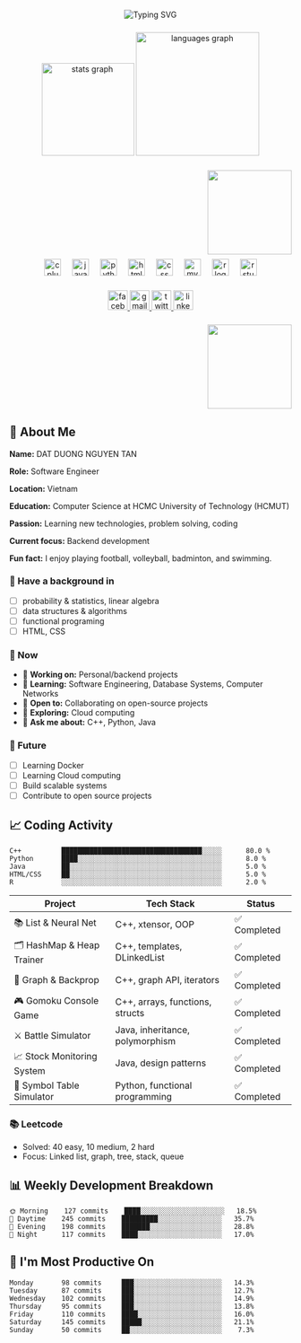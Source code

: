<br clear="both">

<div align="center">
  <img src="https://readme-typing-svg.herokuapp.com?font=Fira+Code&size=30&duration=3000&pause=1000&color=6366F1&center=true&vCenter=true&width=600&lines=Hi+%F0%9F%91%8B%2C+I'm+DAT+DUONG+NGUYEN+TAN;Software+Engineering;" alt="Typing SVG" />
</div>

###

<div align="center">
  <img src="https://github-readme-stats.vercel.app/api?username=DatSE3805&hide_title=false&hide_rank=false&show_icons=true&include_all_commits=true&count_private=true&disable_animations=false&theme=dracula&locale=en&hide_border=false" height="165" alt="stats graph"  />
  <img src="https://github-readme-stats.vercel.app/api/top-langs?username=DatSE3805&locale=en&hide_title=false&layout=compact&card_width=320&langs_count=5&theme=aura&hide_border=true" height="220" alt="languages graph"  />
</div>

###

<img
  align="right"
  height="150"
  src="https://media4.giphy.com/media/v1.Y2lkPTc5MGI3NjExcnByMDB2dHYzajI3bmxlZ2ZjaWxzNGJuYjVwYWc5MzhpN25wNTA3byZlcD12MV9pbnRlcm5hbF9naWZfYnlfaWQmY3Q9Zw/q8ld8Sk7WWyY0/giphy.gif"
  style="margin-left:1000px; margin-bottom:8px;"  />

###

<div align="center">
  <img src="https://cdn.jsdelivr.net/gh/devicons/devicon/icons/cplusplus/cplusplus-original.svg" height="30" alt="cplusplus logo"  />
  <img width="12" />
  <img src="https://cdn.jsdelivr.net/gh/devicons/devicon/icons/java/java-original.svg" height="30" alt="java logo"  />
  <img width="12" />
  <img src="https://cdn.jsdelivr.net/gh/devicons/devicon/icons/python/python-original.svg" height="30" alt="python logo"  />
  <img width="12" />
  <img src="https://cdn.jsdelivr.net/gh/devicons/devicon/icons/html5/html5-original.svg" height="30" alt="html5 logo"  />
  <img width="12" />
  <img src="https://cdn.jsdelivr.net/gh/devicons/devicon/icons/css3/css3-original.svg" height="30" alt="css logo"  />
  <img width="12" />
  <img src="https://cdn.jsdelivr.net/gh/devicons/devicon/icons/mysql/mysql-original.svg" height="30" alt="mysql logo"  />
  <img width="12" />
  <img src="https://cdn.jsdelivr.net/gh/devicons/devicon/icons/r/r-original.svg" height="30" alt="r logo"  />
  <img width="12" />
  <img src="https://cdn.jsdelivr.net/gh/devicons/devicon/icons/rstudio/rstudio-original.svg" height="30" alt="rstudio logo"  />
</div>

###

<div align="center">
  <a href="https://www.facebook.com/dat.duongtandat385" target="_blank">
    <img src="https://img.shields.io/static/v1?message=Facebook&logo=facebook&label=&color=1877F2&logoColor=white&labelColor=&style=for-the-badge" height="35" alt="facebook logo"  />
  <a href="https://mail.google.com/mail/?view=cm&fs=1&to=datse3805@gmail.com&su=&body=" target="_blank">
  <img 
    src="https://img.shields.io/static/v1?message=Gmail&logo=gmail&label=&color=D14836&logoColor=white&labelColor=&style=for-the-badge" 
    height="35" 
    alt="gmail logo" 
  />
</a>
  <a href="https://x.com/DatSE3805" target="_blank">
    <img src="https://img.shields.io/static/v1?message=Twitter&logo=twitter&label=&color=1DA1F2&logoColor=white&labelColor=&style=for-the-badge" height="35" alt="twitter logo"  />
  </a>
  <a href="https://www.linkedin.com/in/datduongtandat385/" target="_blank">
    <img src="https://img.shields.io/static/v1?message=LinkedIn&logo=linkedin&label=&color=0077B5&logoColor=white&labelColor=&style=for-the-badge" height="35" alt="linkedin logo"  />
  </a>
</div>

###
<img align="right" height="150" src="https://media4.giphy.com/.../giphy.gif" />
<br clear="both"/>

## 🚀 About Me
<p><strong>Name:</strong> DAT DUONG NGUYEN TAN </p>
<p><strong>Role:</strong> Software Engineer </p>
<p><strong>Location:</strong> Vietnam </p>
<p><strong>Education:</strong> Computer Science at HCMC University of Technology (HCMUT)</p>
<p><strong>Passion:</strong> Learning new technologies, problem solving, coding</p>
<p><strong>Current focus:</strong> Backend development</p>
<p><strong>Fun fact:</strong> I enjoy playing football, volleyball, badminton, and swimming.</p>

### 🎯 Have a background in
- [ ] probability & statistics, linear algebra
- [ ] data structures & algorithms
- [ ] functional programing
- [ ] HTML, CSS

### 📌 Now
- 🔭 <strong>Working on:</strong> Personal/backend projects  
- 🌱 <strong>Learning:</strong> Software Engineering, Database Systems, Computer Networks  
- 👯 <strong>Open to:</strong> Collaborating on open-source projects  
- 🤔 <strong>Exploring:</strong> Cloud computing  
- 💬 <strong>Ask me about:</strong> C++, Python, Java

### 📌 Future
- [ ] Learning Docker
- [ ] Learning Cloud computing
- [ ] Build scalable systems
- [ ] Contribute to open source projects

## 📈 Coding Activity

```text
C++          ███████████████████████████████████░░░░░      80.0 %
Python       ████░░░░░░░░░░░░░░░░░░░░░░░░░░░░░░░░░░░░      8.0 %
Java         ██░░░░░░░░░░░░░░░░░░░░░░░░░░░░░░░░░░░░░░      5.0 %
HTML/CSS     ██░░░░░░░░░░░░░░░░░░░░░░░░░░░░░░░░░░░░░░      5.0 %
R            ░░░░░░░░░░░░░░░░░░░░░░░░░░░░░░░░░░░░░░░░      2.0 %
```


| Project                     |           Tech Stack             |     Status   |
| --------------------------- | -------------------------------  | -------------|
| 📚 List & Neural Net       | C++, xtensor, OOP                | ✅ Completed |
| 🗂️ HashMap & Heap Trainer  | C++, templates, DLinkedList      | ✅ Completed |
| 🔗 Graph & Backprop        | C++, graph API, iterators        | ✅ Completed |
| 🎮 Gomoku Console Game     | C++, arrays, functions, structs  | ✅ Completed |
| ⚔️ Battle Simulator        | Java, inheritance, polymorphism  | ✅ Completed |
| 📈 Stock Monitoring System | Java, design patterns            | ✅ Completed |
| 📝 Symbol Table Simulator  | Python, functional programming   | ✅ Completed |

### 📚 Leetcode
- Solved: 40 easy, 10 medium, 2 hard
- Focus: Linked list, graph, tree, stack, queue

## 📊 Weekly Development Breakdown
```text
🌞 Morning    127 commits    ████░░░░░░░░░░░░░░░░░░░░░   18.5%
🌆 Daytime    245 commits    █████████░░░░░░░░░░░░░░░░   35.7%
🌃 Evening    198 commits    ███████░░░░░░░░░░░░░░░░░░   28.8%
🌙 Night      117 commits    ████░░░░░░░░░░░░░░░░░░░░░   17.0%
```

## 📅 I'm Most Productive On
```text
Monday       98 commits     ███░░░░░░░░░░░░░░░░░░░░░░   14.3%
Tuesday      87 commits     ███░░░░░░░░░░░░░░░░░░░░░░   12.7%
Wednesday    102 commits    ███░░░░░░░░░░░░░░░░░░░░░░   14.9%
Thursday     95 commits     ███░░░░░░░░░░░░░░░░░░░░░░   13.8%
Friday       110 commits    ████░░░░░░░░░░░░░░░░░░░░░   16.0%
Saturday     145 commits    █████░░░░░░░░░░░░░░░░░░░░   21.1%
Sunday       50 commits     ██░░░░░░░░░░░░░░░░░░░░░░░    7.3%
```
